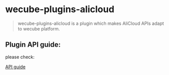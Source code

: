 # wecube-plugins-alicloud

> wecube-plugins-alicloud is a plugin which makes AliCloud APIs adapt to wecube platform.


## Plugin API guide:

please check:

[API guide](https://github.com/WeBankPartners/wecube-plugins-alicloud/blob/master/docs/Wecube_AliCloud_API_Guide.md)